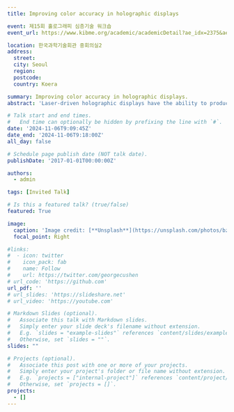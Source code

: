 ```yaml
---
title: Improving color accuracy in holographic displays

event: 제15회 홀로그래피 심층기술 워크숍
event_url: https://www.kibme.org/academic/academicDetail?ae_idx=2375&ae_type=1

location: 한국과학기술회관 중회의실2
address:
  street:  
  city: Seoul
  region:  
  postcode:  
  country: Koera

summary: Improving color accuracy in holographic displays.
abstract: 'Laser-driven holographic displays have the ability to produce wide-color gamut, color-accurate 3D images. However, system imperfections significantly limit these capabilities, leading to inaccurate color representation. This talk will introduce a color-aware optimization technique that improves color accuracy in holographic displays, contributing to a more immersive viewing experience for users in virtual and augmented reality applications.'

# Talk start and end times.
#   End time can optionally be hidden by prefixing the line with `#`.
date: '2024-11-06T9:09:45Z'
date_end: '2024-11-06T9:18:00Z'
all_day: false

# Schedule page publish date (NOT talk date).
publishDate: '2017-01-01T00:00:00Z'

authors:
  - admin

tags: [Invited Talk]

# Is this a featured talk? (true/false)
featured: True

image:
  caption: 'Image credit: [**Unsplash**](https://unsplash.com/photos/bzdhc5b3Bxs)'
  focal_point: Right

#links:
#  - icon: twitter
#    icon_pack: fab
#    name: Follow
#    url: https://twitter.com/georgecushen
# url_code: 'https://github.com'
url_pdf: ''
# url_slides: 'https://slideshare.net'
# url_video: 'https://youtube.com'

# Markdown Slides (optional).
#   Associate this talk with Markdown slides.
#   Simply enter your slide deck's filename without extension.
#   E.g. `slides = "example-slides"` references `content/slides/example-slides.md`.
#   Otherwise, set `slides = ""`.
slides: ""

# Projects (optional).
#   Associate this post with one or more of your projects.
#   Simply enter your project's folder or file name without extension.
#   E.g. `projects = ["internal-project"]` references `content/project/deep-learning/index.md`.
#   Otherwise, set `projects = []`.
projects:
  - []
---
```




